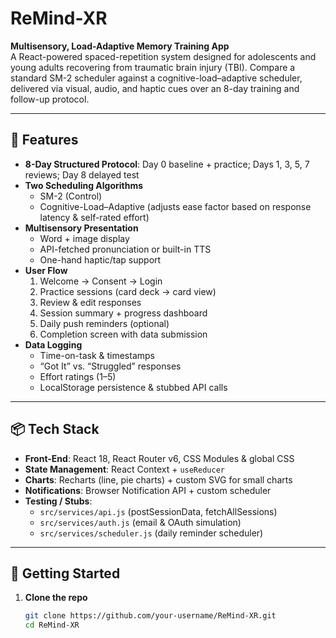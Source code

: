 # ReMind-XR

**Multisensory, Load-Adaptive Memory Training App**  
A React-powered spaced-repetition system designed for adolescents and young adults recovering from traumatic brain injury (TBI). Compare a standard SM-2 scheduler against a cognitive-load–adaptive scheduler, delivered via visual, audio, and haptic cues over an 8-day training and follow-up protocol.

---

## 🎯 Features

- **8-Day Structured Protocol**: Day 0 baseline + practice; Days 1, 3, 5, 7 reviews; Day 8 delayed test  
- **Two Scheduling Algorithms**  
  - SM-2 (Control)  
  - Cognitive-Load–Adaptive (adjusts ease factor based on response latency & self-rated effort)  
- **Multisensory Presentation**  
  - Word + image display  
  - API-fetched pronunciation or built-in TTS  
  - One-hand haptic/tap support  
- **User Flow**  
  1. Welcome → Consent → Login  
  2. Practice sessions (card deck → card view)  
  3. Review & edit responses  
  4. Session summary + progress dashboard  
  5. Daily push reminders (optional)  
  6. Completion screen with data submission  
- **Data Logging**  
  - Time-on-task & timestamps  
  - “Got It” vs. “Struggled” responses  
  - Effort ratings (1–5)  
  - LocalStorage persistence & stubbed API calls  

---

## 📦 Tech Stack

- **Front-End**: React 18, React Router v6, CSS Modules & global CSS  
- **State Management**: React Context + `useReducer`  
- **Charts**: Recharts (line, pie charts) + custom SVG for small charts  
- **Notifications**: Browser Notification API + custom scheduler  
- **Testing / Stubs**:  
  - `src/services/api.js` (postSessionData, fetchAllSessions)  
  - `src/services/auth.js` (email & OAuth simulation)  
  - `src/services/scheduler.js` (daily reminder scheduler)  

---

## 🚀 Getting Started

1. **Clone the repo**  
   ```bash
   git clone https://github.com/your-username/ReMind-XR.git
   cd ReMind-XR
